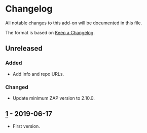 # Changelog
All notable changes to this add-on will be documented in this file.

The format is based on [Keep a Changelog](https://keepachangelog.com/en/1.0.0/).

## Unreleased
### Added
- Add info and repo URLs.

### Changed
- Update minimum ZAP version to 2.10.0.

## [1] - 2019-06-17

- First version.

[1]: https://github.com/zaproxy/zap-extensions/releases/allinonenotes-v1
